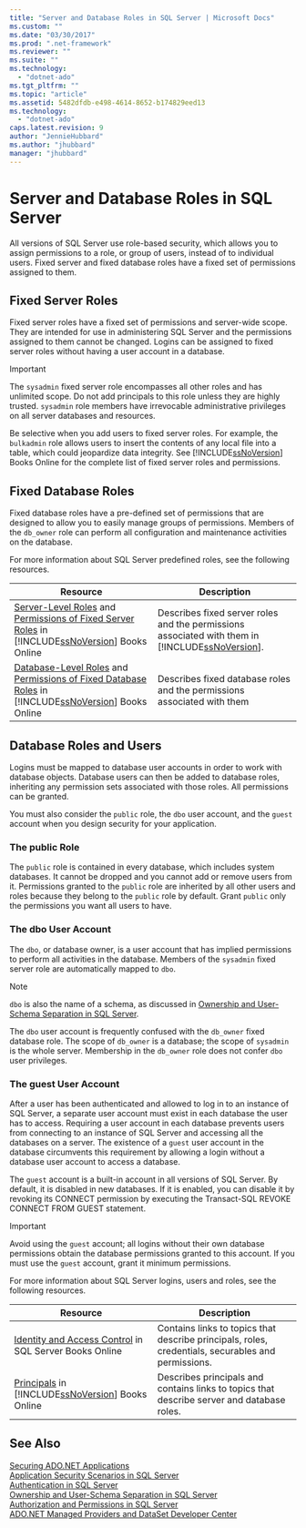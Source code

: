 ```yaml
---
title: "Server and Database Roles in SQL Server | Microsoft Docs"
ms.custom: ""
ms.date: "03/30/2017"
ms.prod: ".net-framework"
ms.reviewer: ""
ms.suite: ""
ms.technology: 
  - "dotnet-ado"
ms.tgt_pltfrm: ""
ms.topic: "article"
ms.assetid: 5482dfdb-e498-4614-8652-b174829eed13
ms.technology: 
  - "dotnet-ado"
caps.latest.revision: 9
author: "JennieHubbard"
ms.author: "jhubbard"
manager: "jhubbard"
---
```

# Server and Database Roles in SQL Server
All versions of SQL Server use role-based security, which allows you to assign permissions to a role, or group of users, instead of to individual users. Fixed server and fixed database roles have a fixed set of permissions assigned to them.  
  
## Fixed Server Roles  
 Fixed server roles have a fixed set of permissions and server-wide scope. They are intended for use in administering SQL Server and the permissions assigned to them cannot be changed. Logins can be assigned to fixed server roles without having a user account in a database.  
  
> [!IMPORTANT]
>  The `sysadmin` fixed server role encompasses all other roles and has unlimited scope. Do not add principals to this role unless they are highly trusted. `sysadmin` role members have irrevocable administrative privileges on all server databases and resources.  
  
 Be selective when you add users to fixed server roles. For example, the `bulkadmin` role allows users to insert the contents of any local file into a table, which could jeopardize data integrity. See [!INCLUDE[ssNoVersion](../../../../../includes/ssnoversion-md.md)] Books Online for the complete list of fixed server roles and permissions.  
  
## Fixed Database Roles  
 Fixed database roles have a pre-defined set of permissions that are designed to allow you to easily manage groups of permissions. Members of the `db_owner` role can perform all configuration and maintenance activities on the database.  
  
 For more information about SQL Server predefined roles, see the following resources.  
  
|Resource|Description|  
|--------------|-----------------|  
|[Server-Level Roles](http://msdn.microsoft.com/library/ms188659.aspx) and [Permissions of Fixed Server Roles](http://msdn.microsoft.com/library/ms175892.aspx) in [!INCLUDE[ssNoVersion](../../../../../includes/ssnoversion-md.md)] Books Online|Describes fixed server roles and the permissions associated with them in [!INCLUDE[ssNoVersion](../../../../../includes/ssnoversion-md.md)].|  
|[Database-Level Roles](http://msdn.microsoft.com/library/ms189121.aspx) and [Permissions of Fixed Database Roles](http://msdn.microsoft.com/library/ms189612.aspx) in [!INCLUDE[ssNoVersion](../../../../../includes/ssnoversion-md.md)] Books Online|Describes fixed database roles and the permissions associated with them|  
  
## Database Roles and Users  
 Logins must be mapped to database user accounts in order to work with database objects. Database users can then be added to database roles, inheriting any permission sets associated with those roles. All permissions can be granted.  
  
 You must also consider the `public` role, the `dbo` user account, and the `guest` account when you design security for your application.  
  
### The public Role  
 The `public` role is contained in every database, which includes system databases. It cannot be dropped and you cannot add or remove users from it. Permissions granted to the `public` role are inherited by all other users and roles because they belong to the `public` role by default. Grant `public` only the permissions you want all users to have.  
  
### The dbo User Account  
 The `dbo`, or database owner, is a user account that has implied permissions to perform all activities in the database. Members of the `sysadmin` fixed server role are automatically mapped to `dbo`.  
  
> [!NOTE]
>  `dbo` is also the name of a schema, as discussed in [Ownership and User-Schema Separation in SQL Server](../../../../../docs/framework/data/adonet/sql/ownership-and-user-schema-separation-in-sql-server.md).  
  
 The `dbo` user account is frequently confused with the `db_owner` fixed database role. The scope of `db_owner` is a database; the scope of `sysadmin` is the whole server. Membership in the `db_owner` role does not confer `dbo` user privileges.  
  
### The guest User Account  
 After a user has been authenticated and allowed to log in to an instance of SQL Server, a separate user account must exist in each database the user has to access. Requiring a user account in each database prevents users from connecting to an instance of SQL Server and accessing all the databases on a server. The existence of a `guest` user account in the database circumvents this requirement by allowing a login without a database user account to access a database.  
  
 The `guest` account is a built-in account in all versions of SQL Server. By default, it is disabled in new databases. If it is enabled, you can disable it by revoking its CONNECT permission by executing the Transact-SQL REVOKE CONNECT FROM GUEST statement.  
  
> [!IMPORTANT]
>  Avoid using the `guest` account; all logins without their own database permissions obtain the database permissions granted to this account. If you must use the `guest` account, grant it minimum permissions.  
  
 For more information about SQL Server logins, users and roles, see the following resources.  
  
|Resource|Description|  
|--------------|-----------------|  
|[Identity and Access Control](http://msdn.microsoft.com/library/bb510418.aspx) in SQL Server Books Online|Contains links to topics that describe principals, roles, credentials, securables and permissions.|  
|[Principals](http://msdn.microsoft.com/library/ms181127.aspx) in [!INCLUDE[ssNoVersion](../../../../../includes/ssnoversion-md.md)] Books Online|Describes principals and contains links to topics that describe server and database roles.|  
  
## See Also  
 [Securing ADO.NET Applications](../../../../../docs/framework/data/adonet/securing-ado-net-applications.md)   
 [Application Security Scenarios in SQL Server](../../../../../docs/framework/data/adonet/sql/application-security-scenarios-in-sql-server.md)   
 [Authentication in SQL Server](../../../../../docs/framework/data/adonet/sql/authentication-in-sql-server.md)   
 [Ownership and User-Schema Separation in SQL Server](../../../../../docs/framework/data/adonet/sql/ownership-and-user-schema-separation-in-sql-server.md)   
 [Authorization and Permissions in SQL Server](../../../../../docs/framework/data/adonet/sql/authorization-and-permissions-in-sql-server.md)   
 [ADO.NET Managed Providers and DataSet Developer Center](http://go.microsoft.com/fwlink/?LinkId=217917)